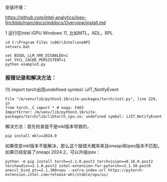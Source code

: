 安装环境：

https://github.com/intel-analytics/ipex-llm/blob/main/docs/mddocs/Overview/install.md

1 运行在Intel iGPU Windows 11, 比如MTL，ADL，RPL
```
cd C:\Program Files (x86)\Intel\oneAPI
setvars.bat

set BIGDL_LLM_XMX_DISABLED=1
set SYCL_CACHE_PERSISTENT=1
python example3.py
```

### 报错记录和解决方法：
(1) import torch出现undefined symbol: iJIT_NotifyEvent
```
File "/m/venv/lib/python3.10/site-packages/torch/init.py", line 229, in
from torch._C import * # noqa: F403
ImportError: /m/venv/lib/python3.10/site-packages/torch/lib/libtorch_cpu.so: undefined symbol: iJIT_NotifyEvent
```
解决方法：首先检查是不是mkl版本导致的，
```
pip install mkl==2024.0
```
如果改变mkl版本不能解决，那么这个报错大概率来自oneapi和ipex版本不匹配。如果已经安装了oneapi 2024.2，可以升级ipex：
```
python -m pip install torch==2.1.0.post2 torchvision==0.16.0.post2 torchaudio==2.1.0.post2 intel-extension-for-pytorch==2.1.30.post0 oneccl_bind_pt==2.1.300+xpu --extra-index-url https://pytorch-extension.intel.com/release-whl/stable/xpu/us/
```

